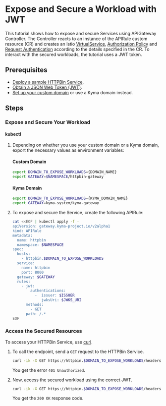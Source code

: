 # Expose and Secure a Workload with JWT

This tutorial shows how to expose and secure Services using APIGateway Controller. The Controller reacts to an instance of the APIRule custom resource (CR) and creates an Istio [VirtualService](https://istio.io/latest/docs/reference/config/networking/virtual-service/), [Authorization Policy](https://istio.io/latest/docs/reference/config/security/authorization-policy/) and [Request Authentication](https://istio.io/latest/docs/reference/config/security/request_authentication/) according to the details specified in the CR. To interact with the secured workloads, the tutorial uses a JWT token.

## Prerequisites

* [Deploy a sample HTTPBin Service](../../01-00-create-workload.md).
* [Obtain a JSON Web Token (JWT)](../01-51-get-jwt.md).
* [Set up your custom domain](../../01-10-setup-custom-domain-for-workload.md) or use a Kyma domain instead.

## Steps

### Expose and Secure Your Workload

#### **kubectl**

1. Depending on whether you use your custom domain or a Kyma domain, export the necessary values as environment variables:

    <!-- tabs:start -->
    #### **Custom Domain**

    ```bash
    export DOMAIN_TO_EXPOSE_WORKLOADS={DOMAIN_NAME}
    export GATEWAY=$NAMESPACE/httpbin-gateway
    ```
    #### **Kyma Domain**

    ```bash
    export DOMAIN_TO_EXPOSE_WORKLOADS={KYMA_DOMAIN_NAME}
    export GATEWAY=kyma-system/kyma-gateway
    ```
    <!-- tabs:end -->

2. To expose and secure the Service, create the following APIRule:

    ```bash
    cat <<EOF | kubectl apply -f -
    apiVersion: gateway.kyma-project.io/v2alpha1
    kind: APIRule
    metadata:
      name: httpbin
      namespace: $NAMESPACE
    spec:
      hosts:
        - httpbin.$DOMAIN_TO_EXPOSE_WORKLOADS
      service:
        name: httpbin
        port: 8000
      gateway: $GATEWAY
      rules:
        - jwt:
            authentications:
              -  issuer: $ISSUER
                 jwksUri: $JWKS_URI
          methods:
            - GET
          path: /.*
    EOF
    ```

### Access the Secured Resources

To access your HTTPBin Service, use [curl](https://curl.se).

1. To call the endpoint, send a `GET` request to the HTTPBin Service.

    ```bash
    curl -ik -X GET https://httpbin.$DOMAIN_TO_EXPOSE_WORKLOADS/headers
    ```
    You get the error `401 Unauthorized`.

2. Now, access the secured workload using the correct JWT.

    ```bash
    curl -ik -X GET https://httpbin.$DOMAIN_TO_EXPOSE_WORKLOADS/headers --header "Authorization:Bearer $ACCESS_TOKEN"
    ```
    You get the `200 OK` response code.